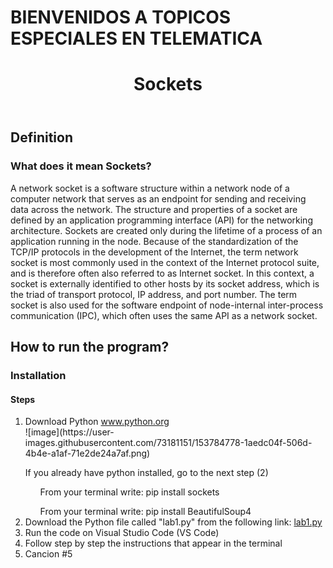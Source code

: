 
# BIENVENIDOS A TOPICOS ESPECIALES EN TELEMATICA

<!DOCTYPE html>
<html lang="es">

<head>
    <meta charset="UTF-8">
</head>

<body>
    <header>
        <h1>Sockets</h1>
    </header>
    <h2>Definition</h2>
    <h3>What does it mean Sockets?</h3>
    <p>A network socket is a software structure within a network node of a computer network that serves as an endpoint
        for sending and receiving data across the network. The structure and properties of a socket are defined by an
        application programming interface (API) for the networking architecture. Sockets are created only during the
        lifetime of a process of an application running in the node.
        Because of the standardization of the TCP/IP protocols in the development of the Internet, the term network
        socket is most commonly used in the context of the Internet protocol suite, and is therefore often also referred
        to as Internet socket. In this context, a socket is externally identified to other hosts by its socket address,
        which is the triad of transport protocol, IP address, and port number.
        The term socket is also used for the software endpoint of node-internal inter-process communication (IPC), which
        often uses the same API as a network socket.
    </p>
    <h2>How to run the program?</h2>
    <h3>Installation</h3>
    <h4>Steps</h4>
    <ol>
    <li>Download Python <a href="https://www.python.org/downloads/" target="_blank">www.python.org</a></li>
     ![image](https://user-images.githubusercontent.com/73181151/153784778-1aedc04f-506d-4b4e-a1af-71e2de24a7af.png)
     <p>If you already have python installed, go to the next step (2)</p>
     <ol type= 1> From your terminal write: pip install sockets</ol>
     <ol type = 2> From your terminal write: pip install BeautifulSoup4</ol>
     <li>Download the Python file called "lab1.py" from the following link: <a href="https://github.com/dsolanov/Topicos_Especiales_Telematica/blob/main/lab1.py" target="_blank">lab1.py</a></li></li>
     <li>Run the code on Visual Studio Code (VS Code)</li>
     <li>Follow step by step the instructions that appear in the terminal</li>
     <li>Cancion #5</li>
    </ol>
</body>

</html>
